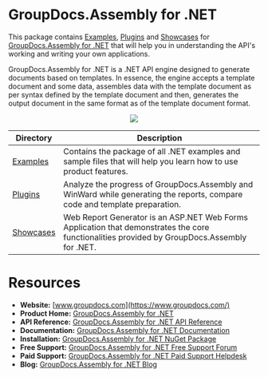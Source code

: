 # GroupDocs.Assembly for .NET

This package contains [Examples](https://github.com/groupdocsassembly/GroupDocs_Assembly_NET/tree/master/Examples), [Plugins](https://github.com/groupdocsassembly/GroupDocs_Assembly_NET/tree/master/Plugins) and [Showcases](https://github.com/groupdocsassembly/GroupDocs_Assembly_NET/tree/master/Showcases) for [GroupDocs.Assembly for .NET](https://products.groupdocs.com/assembly/net) that will help you in understanding the API's working and writing your own applications.

GroupDocs.Assembly for .NET is a .NET API engine designed to generate documents based on templates. In essence, the engine accepts a template document and some data, assembles data with the template document as per syntax defined by the template document and then, generates the output document in the same format as of the template document format.

<p align="center">

  <a title="Download complete GroupDocs.Assembly for .NET source code" href="https://github.com/groupdocsassembly/GroupDocs_Assembly_NET/archive/master.zip">
	<img src="https://raw.github.com/AsposeExamples/java-examples-dashboard/master/images/downloadZip-Button-Large.png" />
  </a>
</p>

Directory | Description
--------- | -----------
[Examples](https://github.com/groupdocsassembly/GroupDocs_Assembly_NET/tree/master/Examples)  | Contains the package of all .NET examples and sample files that will help you learn how to use product features. 
[Plugins](https://github.com/groupdocsassembly/GroupDocs_Assembly_NET/tree/master/Plugins)  | Analyze the progress of GroupDocs.Assembly and WinWard while generating the reports, compare code and template preparation. 
[Showcases](https://github.com/groupdocsassembly/GroupDocs_Assembly_NET/tree/master/Showcases)  | Web Report Generator is an ASP.NET Web Forms Application that demonstrates the core functionalities provided by GroupDocs.Assembly for .NET.

# Resources

+ **Website:** [www.groupdocs.com](https://www.groupdocs.com/)
+ **Product Home:** [GroupDocs.Assembly for .NET](https://products.groupdocs.com/assembly/net) 
+ **API Reference:** [GroupDocs.Assembly for .NET API Reference](https://apireference.groupdocs.com/net/assembly)
+ **Documentation:** [GroupDocs.Assembly for .NET Documentation](https://docs.groupdocs.com/display/assemblynet/Home)
+ **Installation:** [GroupDocs.Assembly for .NET NuGet Package](https://www.nuget.org/packages/GroupDocs.Assembly/)
+ **Free Support:** [GroupDocs.Assembly for .NET Free Support Forum](https://forum.groupdocs.com/c/assembly)
+ **Paid Support:** [GroupDocs.Assembly for .NET Paid Support Helpdesk](https://helpdesk.groupdocs.com/)
+ **Blog:** [GroupDocs.Assembly for .NET Blog](https://blog.groupdocs.com/category/groupdocs-assembly-product-family/)
